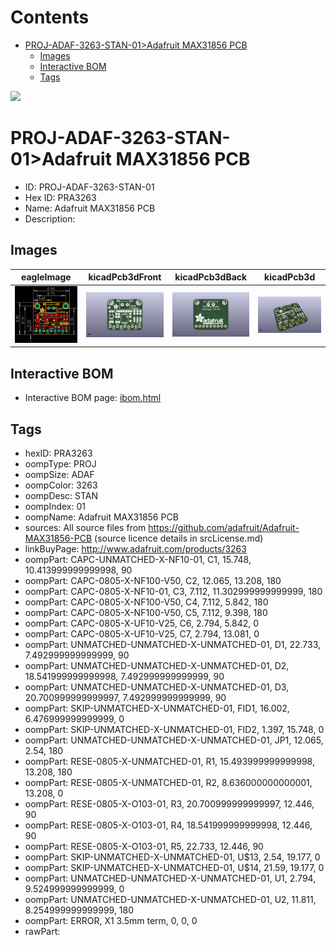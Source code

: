 



Contents
========

* [PROJ-ADAF-3263-STAN-01>Adafruit MAX31856 PCB](#proj-adaf-3263-stan-01adafruit-max31856-pcb)
	* [Images](#images)
	* [Interactive BOM](#interactive-bom)
	* [Tags](#tags)
  
![][im]
# PROJ-ADAF-3263-STAN-01>Adafruit MAX31856 PCB

- ID: PROJ-ADAF-3263-STAN-01
- Hex ID: PRA3263
- Name: Adafruit MAX31856 PCB
- Description: 

## Images
  
  

|eagleImage|kicadPcb3dFront|kicadPcb3dBack|kicadPcb3d|
| :---: | :---: | :---: | :---: |
|[![eagleImage](eagleImage_140.png)](eagleImage_600.png)|[![kicadPcb3dFront](kicadPcb3dFront_140.png)](kicadPcb3dFront_600.png)|[![kicadPcb3dBack](kicadPcb3dBack_140.png)](kicadPcb3dBack_600.png)|[![kicadPcb3d](kicadPcb3d_140.png)](kicadPcb3d_600.png)|

## Interactive BOM

- Interactive BOM page: [ibom.html](kicad/bom/ibom.html)

## Tags

- hexID: PRA3263
- oompType: PROJ
- oompSize: ADAF
- oompColor: 3263
- oompDesc: STAN
- oompIndex: 01
- oompName: Adafruit MAX31856 PCB
- sources: All source files from https://github.com/adafruit/Adafruit-MAX31856-PCB (source licence details in srcLicense.md)
- linkBuyPage: http://www.adafruit.com/products/3263
- oompPart: CAPC-UNMATCHED-X-NF10-01, C1, 15.748, 10.413999999999998, 90
- oompPart: CAPC-0805-X-NF100-V50, C2, 12.065, 13.208, 180
- oompPart: CAPC-0805-X-NF10-01, C3, 7.112, 11.302999999999999, 180
- oompPart: CAPC-0805-X-NF100-V50, C4, 7.112, 5.842, 180
- oompPart: CAPC-0805-X-NF100-V50, C5, 7.112, 9.398, 180
- oompPart: CAPC-0805-X-UF10-V25, C6, 2.794, 5.842, 0
- oompPart: CAPC-0805-X-UF10-V25, C7, 2.794, 13.081, 0
- oompPart: UNMATCHED-UNMATCHED-X-UNMATCHED-01, D1, 22.733, 7.492999999999999, 90
- oompPart: UNMATCHED-UNMATCHED-X-UNMATCHED-01, D2, 18.541999999999998, 7.492999999999999, 90
- oompPart: UNMATCHED-UNMATCHED-X-UNMATCHED-01, D3, 20.700999999999997, 7.492999999999999, 90
- oompPart: SKIP-UNMATCHED-X-UNMATCHED-01, FID1, 16.002, 6.476999999999999, 0
- oompPart: SKIP-UNMATCHED-X-UNMATCHED-01, FID2, 1.397, 15.748, 0
- oompPart: UNMATCHED-UNMATCHED-X-UNMATCHED-01, JP1, 12.065, 2.54, 180
- oompPart: RESE-0805-X-UNMATCHED-01, R1, 15.493999999999998, 13.208, 180
- oompPart: RESE-0805-X-UNMATCHED-01, R2, 8.636000000000001, 13.208, 0
- oompPart: RESE-0805-X-O103-01, R3, 20.700999999999997, 12.446, 90
- oompPart: RESE-0805-X-O103-01, R4, 18.541999999999998, 12.446, 90
- oompPart: RESE-0805-X-O103-01, R5, 22.733, 12.446, 90
- oompPart: SKIP-UNMATCHED-X-UNMATCHED-01, U$13, 2.54, 19.177, 0
- oompPart: SKIP-UNMATCHED-X-UNMATCHED-01, U$14, 21.59, 19.177, 0
- oompPart: UNMATCHED-UNMATCHED-X-UNMATCHED-01, U1, 2.794, 9.524999999999999, 0
- oompPart: UNMATCHED-UNMATCHED-X-UNMATCHED-01, U2, 11.811, 8.254999999999999, 180
- oompPart: ERROR, X1 3.5mm term, 0, 0, 0
- rawPart: 



[im]: kicadPcb3d_450.png
